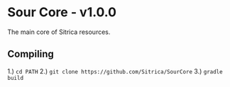 # Sour Core - v1.0.0
The main core of Sitrica resources.

## Compiling
1.) `cd PATH`
2.) `git clone https://github.com/Sitrica/SourCore`
3.) `gradle build`